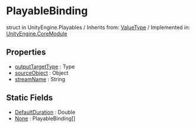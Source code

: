 # PlayableBinding
struct in UnityEngine.Playables
 / Inherits from: <a href="https://docs.unity3d.com/6000.0/Documentation/ScriptReference/ValueType.html">ValueType</a> / Implemented in: <a href="https://docs.unity3d.com/6000.0/Documentation/ScriptReference/UnityEngine.CoreModule.html">UnityEngine.CoreModule</a>
## Properties
- <a href="https://docs.unity3d.com/6000.0/Documentation/ScriptReference/PlayableBinding-outputTargetType.html">outputTargetType</a> : Type
- <a href="https://docs.unity3d.com/6000.0/Documentation/ScriptReference/PlayableBinding-sourceObject.html">sourceObject</a> : Object
- <a href="https://docs.unity3d.com/6000.0/Documentation/ScriptReference/PlayableBinding-streamName.html">streamName</a> : String
## Static Fields
- <a href="https://docs.unity3d.com/6000.0/Documentation/ScriptReference/PlayableBinding-DefaultDuration.html">DefaultDuration</a> : Double
- <a href="https://docs.unity3d.com/6000.0/Documentation/ScriptReference/PlayableBinding-None.html">None</a> : PlayableBinding[]
